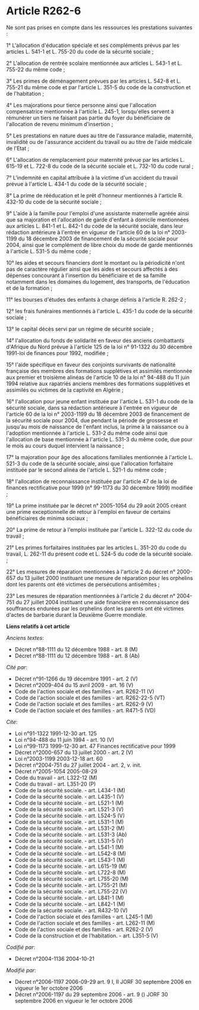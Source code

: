 # Article R262-6

Ne sont pas prises en compte dans les ressources les prestations suivantes :

1° L'allocation d'éducation spéciale et ses compléments prévus par les articles L. 541-1 et L. 755-20 du code de la sécurité
sociale ;

2° L'allocation de rentrée scolaire mentionnée aux articles L. 543-1 et L. 755-22 du même code ;

3° Les primes de déménagement prévues par les articles L. 542-8 et L. 755-21 du même code et par l'article L. 351-5 du code
de la construction et de l'habitation ;

4° Les majorations pour tierce personne ainsi que l'allocation compensatrice mentionnée à l'article L. 245-1, lorsqu'elles
servent à rémunérer un tiers ne faisant pas partie du foyer du bénéficiaire de l'allocation de revenu minimum d'insertion ;

5° Les prestations en nature dues au titre de l'assurance maladie, maternité, invalidité ou de l'assurance accident du
travail ou au titre de l'aide médicale de l'Etat ;

6° L'allocation de remplacement pour maternité prévue par les articles L. 615-19 et L. 722-8 du code de la sécurité sociale
et L. 732-10 du code rural ;

7° L'indemnité en capital attribuée à la victime d'un accident du travail prévue à l'article L. 434-1 du code de la sécurité
sociale ;

8° La prime de rééducation et le prêt d'honneur mentionnés à l'article R. 432-10 du code de la sécurité sociale ;

9° L'aide à la famille pour l'emploi d'une assistante maternelle agréée ainsi que sa majoration et l'allocation de garde
d'enfant à domicile mentionnées aux articles L. 841-1 et L. 842-1 du code de la sécurité sociale, dans leur rédaction
antérieure à l'entrée en vigueur de l'article 60 de la loi n° 2003-1199 du 18 décembre 2003 de financement de la sécurité
sociale pour 2004, ainsi que le complément de libre choix du mode de garde mentionnés à l'article L. 531-5 du même code ;

10° les aides et secours financiers dont le montant ou la périodicité n'ont pas de caractère régulier ainsi que les aides et
secours affectés à des dépenses concourant à l'insertion du bénéficiaire et de sa famille notamment dans les domaines du
logement, des transports, de l'éducation et de la formation ;

11° les bourses d'études des enfants à charge définis à l'article R. 262-2 ;

12° les frais funéraires mentionnés à l'article L. 435-1 du code de la sécurité sociale ;

13° le capital décès servi par un régime de sécurité sociale ;

14° l'allocation du fonds de solidarité en faveur des anciens combattants d'Afrique du Nord prévue à l'article 125 de la loi
n° 91-1322 du 30 décembre 1991-loi de finances pour 1992, modifiée ;

15° l'aide spécifique en faveur des conjoints survivants de nationalité française des membres des formations supplétives et
assimilés mentionnée aux premier et troisième alinéas de l'article 10 de la loi n° 94-488 du 11 juin 1994 relative aux
rapatriés anciens membres des formations supplétives et assimilés ou victimes de la captivité en Algérie ;

16° l'allocation pour jeune enfant instituée par l'article L. 531-1 du code de la sécurité sociale, dans sa rédaction
antérieure à l'entrée en vigueur de l'article 60 de la loi n° 2003-1199 du 18 décembre 2003 de financement de la sécurité
sociale pour 2004, due pendant la période de grossesse et jusqu'au mois de naissance de l'enfant inclus, la prime à la
naissance ou à l'adoption mentionnée à l'article L. 531-2 du même code ainsi que l'allocation de base mentionnée à l'article
L. 531-3 du même code, due pour le mois au cours duquel intervient la naissance ;

17° la majoration pour âge des allocations familiales mentionnée à l'article L. 521-3 du code de la sécurité sociale, ainsi
que l'allocation forfaitaire instituée par le second alinéa de l'article L. 521-1 du même code ;

18° l'allocation de reconnaissance instituée par l'article 47 de la loi de finances rectificative pour 1999 (n° 99-1173 du 30
décembre 1999) modifiée ;

19° La prime instituée par le décret n° 2005-1054 du 29 août 2005 créant une prime exceptionnelle de retour à l'emploi en
faveur de certains bénéficiaires de minima sociaux ;

20° La prime de retour à l'emploi instituée par l'article L. 322-12 du code du travail ;

21° Les primes forfaitaires instituées par les articles L. 351-20 du code du travail, L. 262-11 du présent code et L. 524-5
du code de la sécurité sociale. ;

22° Les mesures de réparation mentionnées à l'article 2 du décret n° 2000-657 du 13 juillet 2000 instituant une mesure de
réparation pour les orphelins dont les parents ont été victimes de persécutions antisémites ;

23° Les mesures de réparation mentionnées à l'article 2 du décret n° 2004-751 du 27 juillet 2004 instituant une aide
financière en reconnaissance des souffrances endurées par les orphelins dont les parents ont été victimes d'actes de barbarie
durant la Deuxième Guerre mondiale.

**Liens relatifs à cet article**

_Anciens textes_:

  - Décret n°88-1111 du 12 décembre 1988 - art. 8 (M)
  - Décret n°88-1111 du 12 décembre 1988 - art. 8 (Ab)

_Cité par_:

  - Décret n°91-1266 du 19 décembre 1991 - art. 2 (V)
  - Décret n°2009-404 du 15 avril 2009 - art. 16 (V)
  - Code de l'action sociale et des familles - art. R262-11 (V)
  - Code de l'action sociale et des familles - art. R262-22-5 (VT)
  - Code de l'action sociale et des familles - art. R262-9 (V)
  - Code de l'action sociale et des familles - art. R471-5 (VD)

_Cite_:

  - Loi n°91-1322 1991-12-30 art. 125
  - Loi n°94-488 du 11 juin 1994 - art. 10 (V)
  - Loi n°99-1173 1999-12-30 art. 47 Finances rectificative pour 1999
  - Décret n°2000-657 du 13 juillet 2000 - art. 2 (V)
  - Loi n°2003-1199 2003-12-18 art. 60
  - Décret n°2004-751 du 27 juillet 2004 - art. 2, v. init.
  - Décret n°2005-1054 2005-08-29
  - Code du travail - art. L322-12 (M)
  - Code du travail - art. L351-20 (P)
  - Code de la sécurité sociale. - art. L434-1 (M)
  - Code de la sécurité sociale. - art. L435-1 (V)
  - Code de la sécurité sociale. - art. L521-1 (M)
  - Code de la sécurité sociale. - art. L521-3 (V)
  - Code de la sécurité sociale. - art. L524-5 (V)
  - Code de la sécurité sociale. - art. L531-1 (M)
  - Code de la sécurité sociale. - art. L531-2 (M)
  - Code de la sécurité sociale. - art. L531-3 (Ab)
  - Code de la sécurité sociale. - art. L531-5 (V)
  - Code de la sécurité sociale. - art. L541-1 (M)
  - Code de la sécurité sociale. - art. L542-8 (M)
  - Code de la sécurité sociale. - art. L543-1 (M)
  - Code de la sécurité sociale. - art. L615-19 (M)
  - Code de la sécurité sociale. - art. L722-8 (M)
  - Code de la sécurité sociale. - art. L755-20 (M)
  - Code de la sécurité sociale. - art. L755-21 (M)
  - Code de la sécurité sociale. - art. L755-22 (V)
  - Code de la sécurité sociale. - art. L841-1 (M)
  - Code de la sécurité sociale. - art. L842-1 (M)
  - Code de la sécurité sociale. - art. R432-10 (V)
  - Code de l'action sociale et des familles - art. L245-1 (M)
  - Code de l'action sociale et des familles - art. L262-11 (M)
  - Code de l'action sociale et des familles - art. R262-2 (V)
  - Code de la construction et de l'habitation. - art. L351-5 (V)

_Codifié par_:

  - Décret n°2004-1136 2004-10-21

_Modifié par_:

  - Décret n°2006-1197 2006-09-29 art. 9 I, II JORF 30 septembre 2006 en vigueur le 1er octobre 2006
  - Décret n°2006-1197 du 29 septembre 2006 - art. 9 () JORF 30 septembre 2006 en vigueur le 1er octobre 2006
